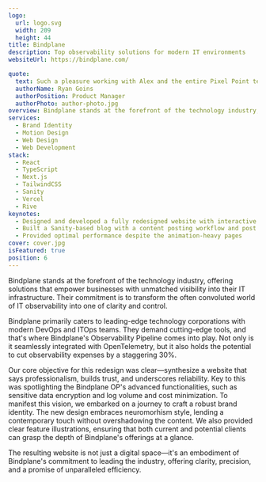 ```yaml
---
logo:
  url: logo.svg
  width: 209
  height: 44
title: Bindplane
description: Top observability solutions for modern IT environments
websiteUrl: https://bindplane.com/

quote:
  text: Such a pleasure working with Alex and the entire Pixel Point team, they did an absolutely incredible job!
  authorName: Ryan Goins
  authorPosition: Product Manager
  authorPhoto: author-photo.jpg
overview: Bindplane stands at the forefront of the technology industry, offering solutions that empower businesses with unmatched visibility into their IT infrastructure. Their commitment is to transform the often convoluted world of IT observability into one of clarity and control.
services:
  - Brand Identity
  - Motion Design
  - Web Design
  - Web Development
stack:
  - React
  - TypeScript
  - Next.js
  - TailwindCSS
  - Sanity
  - Vercel
  - Rive
keynotes:
  - Designed and developed a fully redesigned website with interactive illustrations
  - Built a Sanity-based blog with a content posting workflow and post preview functionality
  - Provided optimal performance despite the animation-heavy pages
cover: cover.jpg
isFeatured: true
position: 6
---
```


Bindplane stands at the forefront of the technology industry, offering solutions that empower businesses with unmatched visibility into their IT infrastructure. Their commitment is to transform the often convoluted world of IT observability into one of clarity and control.

Bindplane primarily caters to leading-edge technology corporations with modern DevOps and ITOps teams. They demand cutting-edge tools, and that's where Bindplane's Observability Pipeline comes into play. Not only is it seamlessly integrated with OpenTelemetry, but it also holds the potential to cut observability expenses by a staggering 30%.

Our core objective for this redesign was clear—synthesize a website that says professionalism, builds trust, and underscores reliability. Key to this was spotlighting the Bindplane OP's advanced functionalities, such as sensitive data encryption and log volume and cost minimization. To manifest this vision, we embarked on a journey to craft a robust brand identity. The new design embraces neuromorhism style, lending a contemporary touch without overshadowing the content. We also provided clear feature illustrations, ensuring that both current and potential clients can grasp the depth of Bindplane's offerings at a glance.

The resulting website is not just a digital space—it's an embodiment of Bindplane's commitment to leading the industry, offering clarity, precision, and a promise of unparalleled efficiency.
